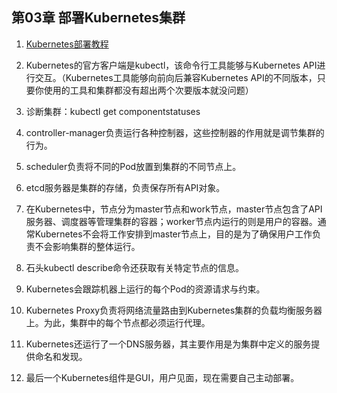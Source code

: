 ## 第03章 部署Kubernetes集群

1. [Kubernetes部署教程](https://blog.csdn.net/qq_39135287/article/details/104575561)

2. Kubernetes的官方客户端是kubectl，该命令行工具能够与Kubernetes API进行交互。（Kubernetes工具能够向前向后兼容Kubernetes API的不同版本，只要你使用的工具和集群都没有超出两个次要版本就没问题）
3. 诊断集群：kubectl get componentstatuses
4. controller-manager负责运行各种控制器，这些控制器的作用就是调节集群的行为。
5. scheduler负责将不同的Pod放置到集群的不同节点上。
6. etcd服务器是集群的存储，负责保存所有API对象。
7. 在Kubernetes中，节点分为master节点和work节点，master节点包含了API服务器、调度器等管理集群的容器；worker节点内运行的则是用户的容器。通常Kubernetes不会将工作安排到master节点上，目的是为了确保用户工作负责不会影响集群的整体运行。
8. 石头kubectl describe命令还获取有关特定节点的信息。
9. Kubernetes会跟踪机器上运行的每个Pod的资源请求与约束。
10. Kubernetes Proxy负责将网络流量路由到Kubernetes集群的负载均衡服务器上。为此，集群中的每个节点都必须运行代理。
11. Kubernetes还运行了一个DNS服务器，其主要作用是为集群中定义的服务提供命名和发现。
12. 最后一个Kubernetes组件是GUI，用户见面，现在需要自己主动部署。